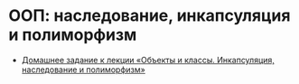 # ООП: наследование, инкапсуляция и полиморфизм
- [Домашнее задание к лекции «Объекты и классы. Инкапсуляция, наследование и полиморфизм»](https://github.com/netology-code/py-homeworks-basic/tree/master/6.classes)